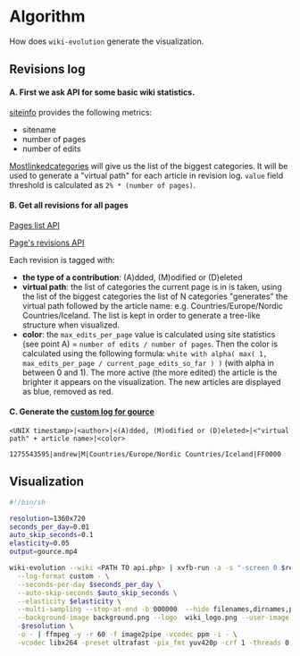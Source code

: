 Algorithm
=========

How does `wiki-evolution` generate the visualization.

## Revisions log

#### A. First we ask API for some basic wiki statistics.

[siteinfo](http://nordycka.wikia.com/api.php?action=query&meta=siteinfo&siprop=general|statistics) provides the following metrics:

* sitename
* number of pages
* number of edits

[Mostlinkedcategories](http://nordycka.wikia.com/api.php?action=query&list=querypage&qppage=Mostlinkedcategories&qplimit=500)
will give us the list of the biggest categories. It will be used to generate a "virtual path" for each article in
revision log. `value` field threshold is calculated as `2% * (number of pages)`.

#### B. Get all revisions for all pages

[Pages list API](http://nordycka.wikia.com/api.php?action=query&list=allpages&aplimit=500)

[Page's revisions API](http://nordycka.wikia.com/api.php?action=query&prop=categories|info|revisions&rvprop=ids|timestamp|size|flags|comment|user&titles=Wyspy%20Owcze&rvlimit=500)

Each revision is tagged with:

* **the type of a contribution**: (A)dded, (M)odified or (D)eleted
* **virtual path**: the list of categories the current page is in is taken, using the list of the biggest categories the list of N categories "generates" the virtual path followed by the article name: e.g. Countries/Europe/Nordic Countries/Iceland. The list is kept in order to generate a tree-like structure when visualized.
* **color**: the `max_edits_per_page` value is calculated using site statistics (see point A) = `number of edits / number of pages`. Then the color is calculated using the following formula: `white with alpha( max( 1, max_edits_per_page / current_page_edits_so_far ) )` (with alpha in between 0 and 1). The more active (the more edited) the article is the brighter it appears on the visualization. The new articles are displayed as blue, removed as red.

#### C. Generate the [custom log for gource](https://code.google.com/p/gource/wiki/CustomLogFormat)

```
<UNIX timestamp>|<author>|<(A)dded, (M)odified or (D)eleted>|<"virtual path" + article name>|<color>
```

```
1275543595|andrew|M|Countries/Europe/Nordic Countries/Iceland|FF0000
```

## Visualization

```sh
#!/bin/sh

resolution=1360x720
seconds_per_day=0.01
auto_skip_seconds=0.1
elasticity=0.05
output=gource.mp4

wiki-evolution --wiki <PATH TO api.php> | xvfb-run -a -s "-screen 0 $resolutionx24" gource \
  --log-format custom - \
  --seconds-per-day $seconds_per_day \
  --auto-skip-seconds $auto_skip_seconds \
  --elasticity $elasticity \
  --multi-sampling --stop-at-end -b 000000  --hide filenames,dirnames,progress,mouse --user-friction .2 \
  --background-image background.png --logo  wiki_logo.png --user-image-dir $wikiname/avatars \
  -$resolution \
  -o - | ffmpeg -y -r 60 -f image2pipe -vcodec ppm -i - \
  -vcodec libx264 -preset ultrafast -pix_fmt yuv420p -crf 1 -threads 0 -bf 0 $output
```
